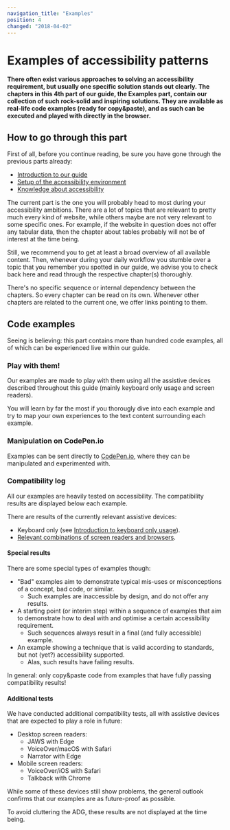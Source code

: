 ```yaml
---
navigation_title: "Examples"
position: 4
changed: "2018-04-02"
---
```


# Examples of accessibility patterns

**There often exist various approaches to solving an accessibility requirement, but usually one specific solution stands out clearly. The chapters in this 4th part of our guide, the Examples part, contain our collection of such rock-solid and inspiring solutions. They are available as real-life code examples (ready for copy&paste), and as such can be executed and played with directly in the browser.**

## How to go through this part

First of all, before you continue reading, be sure you have gone through the previous parts already:

- [Introduction to our guide](/introduction)
- [Setup of the accessibility environment](/setup)
- [Knowledge about accessibility](/knowledge)

The current part is the one you will probably head to most during your accessibility ambitions. There are a lot of topics that are relevant to pretty much every kind of website, while others maybe are not very relevant to some specific ones. For example, if the website in question does not offer any tabular data, then the chapter about tables probably will not be of interest at the time being.

Still, we recommend you to get at least a broad overview of all available content. Then, whenever during your daily workflow you stumble over a topic that you remember you spotted in our guide, we advise you to check back here and read through the respective chapter(s) thoroughly.

There's no specific sequence or internal dependency between the chapters. So every chapter can be read on its own. Whenever other chapters are related to the current one, we offer links pointing to them.

## Code examples

Seeing is believing: this part contains more than hundred code examples, all of which can be experienced live within our guide.

### Play with them!

Our examples are made to play with them using all the assistive devices described throughout this guide (mainly keyboard only usage and screen readers).

You will learn by far the most if you thorougly dive into each example and try to map your own experiences to the text content surrounding each example.

### Manipulation on CodePen.io

Examples can be sent directly to [CodePen.io](https://codepen.io/), where they can be manipulated and experimented with.

### Compatibility log

All our examples are heavily tested on accessibility. The compatibility results are displayed below each example.

There are results of the currently relevant assistive devices:

- Keyboard only (see [Introduction to keyboard only usage](/knowledge/keyboard-only/)).
- [Relevant combinations of screen readers and browsers](/knowledge/desktop-screen-readers/relevant-combos/).

#### Special results

There are some special types of examples though:

- "Bad" examples aim to demonstrate typical mis-uses or misconceptions of a concept, bad code, or similar.
     - Such examples are inaccessible by design, and do not offer any results.
- A starting point (or interim step) within a sequence of examples that aim to demonstrate how to deal with and optimise a certain accessibility requirement.
    - Such sequences always result in a final (and fully accessible) example.
- An example showing a technique that is valid according to standards, but not (yet?) accessibility supported.
    - Alas, such results have failing results.

In general: only copy&paste code from examples that have fully passing compatibility results!

#### Additional tests

We have conducted additional compatibility tests, all with assistive devices that are expected to play a role in future:

- Desktop screen readers:
    - JAWS with Edge
    - VoiceOver/macOS with Safari
    - Narrator with Edge
- Mobile screen readers:
    - VoiceOver/iOS with Safari
    - Talkback with Chrome

While some of these devices still show problems, the general outlook confirms that our examples are as future-proof as possible.

To avoid cluttering the ADG, these results are not displayed at the time being.
